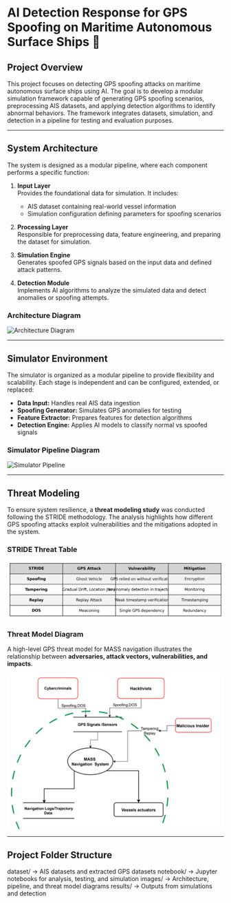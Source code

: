 # AI Detection Response for GPS Spoofing on Maritime Autonomous Surface Ships 🚢 

## Project Overview
This project focuses on detecting GPS spoofing attacks on maritime autonomous surface ships using AI. The goal is to develop a modular simulation framework capable of generating GPS spoofing scenarios, preprocessing AIS datasets, and applying detection algorithms to identify abnormal behaviors. The framework integrates datasets, simulation, and detection in a pipeline for testing and evaluation purposes.

---

## System Architecture
The system is designed as a modular pipeline, where each component performs a specific function:

1. **Input Layer**  
   Provides the foundational data for simulation. It includes:
   - AIS dataset containing real-world vessel information
   - Simulation configuration defining parameters for spoofing scenarios

2. **Processing Layer**  
   Responsible for preprocessing data, feature engineering, and preparing the dataset for simulation.

3. **Simulation Engine**  
   Generates spoofed GPS signals based on the input data and defined attack patterns.

4. **Detection Module**  
   Implements AI algorithms to analyze the simulated data and detect anomalies or spoofing attempts.

### Architecture Diagram
![Architecture Diagram](images/GPS.drawio.png)

---

## Simulator Environment
The simulator is organized as a modular pipeline to provide flexibility and scalability. Each stage is independent and can be configured, extended, or replaced:

- **Data Input:** Handles real AIS data ingestion  
- **Spoofing Generator:** Simulates GPS anomalies for testing  
- **Feature Extractor:** Prepares features for detection algorithms  
- **Detection Engine:** Applies AI models to classify normal vs spoofed signals  

### Simulator Pipeline Diagram
![Simulator Pipeline]([images/Data%20Pipeline.png](https://github.com/InesAg405/AI-Detection-Response-for-GPS-Spoofing-on-MASS/blob/main/images/data%20pip.png))

---

## Threat Modeling
To ensure system resilience, a **threat modeling study** was conducted following the STRIDE methodology. The analysis highlights how different GPS spoofing attacks exploit vulnerabilities and the mitigations adopted in the system.

### STRIDE Threat Table
![STRIDE Threat Table](https://github.com/InesAg405/AI-Detection-Response-for-GPS-Spoofing-on-MASS/blob/main/images/STRIDE_table2.png)
### Threat Model Diagram
A high-level GPS threat model for MASS navigation illustrates the relationship between **adversaries, attack vectors, vulnerabilities, and impacts**.

![Threat Model Diagram](https://github.com/InesAg405/AI-Detection-Response-for-GPS-Spoofing-on-MASS/blob/main/images/model2.png)

---

## Project Folder Structure
dataset/ → AIS datasets and extracted GPS datasets
notebook/ → Jupyter notebooks for analysis, testing, and simulation
images/ → Architecture, pipeline, and threat model diagrams
results/ → Outputs from simulations and detection 
